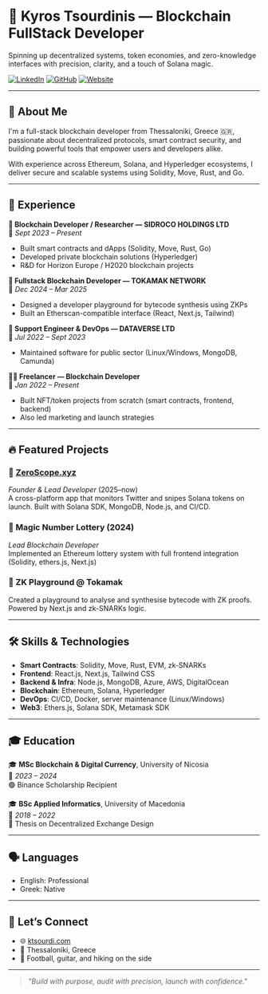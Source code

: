 # 🚀 Kyros Tsourdinis — Blockchain FullStack Developer

Spinning up decentralized systems, token economies, and zero-knowledge interfaces with precision, clarity, and a touch of Solana magic.

[![LinkedIn](https://img.shields.io/badge/LinkedIn-0077B5?style=for-the-badge&logo=linkedin&logoColor=white)](https://www.linkedin.com/in/kyros-tsourdinis/)
[![GitHub](https://img.shields.io/badge/GitHub-100000?style=for-the-badge&logo=github&logoColor=white)](https://github.com/ktsourdi)
[![Website](https://img.shields.io/badge/Website-ktsourdi.com-blueviolet?style=for-the-badge&logo=google-chrome&logoColor=white)](https://ktsourdi.com)

---

## 🌟 About Me

I'm a full-stack blockchain developer from Thessaloniki, Greece 🇬🇷, passionate about decentralized protocols, smart contract security, and building powerful tools that empower users and developers alike.

With experience across Ethereum, Solana, and Hyperledger ecosystems, I deliver secure and scalable systems using Solidity, Move, Rust, and Go.

---

## 💼 Experience

**🔷 Blockchain Developer / Researcher — SIDROCO HOLDINGS LTD**  
📍 *Sept 2023 – Present*  
- Built smart contracts and dApps (Solidity, Move, Rust, Go)  
- Developed private blockchain solutions (Hyperledger)  
- R&D for Horizon Europe / H2020 blockchain projects  

**🧪 Fullstack Blockchain Developer — TOKAMAK NETWORK**  
📍 *Dec 2024 – Mar 2025*  
- Designed a developer playground for bytecode synthesis using ZKPs  
- Built an Etherscan-compatible interface (React, Next.js, Tailwind)  

**🧰 Support Engineer & DevOps — DATAVERSE LTD**  
📍 *Jul 2022 – Sept 2023*  
- Maintained software for public sector (Linux/Windows, MongoDB, Camunda)  

**🧙‍♂️ Freelancer — Blockchain Developer**  
📍 *Jan 2022 – Present*  
- Built NFT/token projects from scratch (smart contracts, frontend, backend)  
- Also led marketing and launch strategies  

---

## 🔥 Featured Projects

### 🎯 [ZeroScope.xyz](https://zeroscope.xyz)
*Founder & Lead Developer* (2025–now)  
A cross-platform app that monitors Twitter and snipes Solana tokens on launch. Built with Solana SDK, MongoDB, Node.js, and CI/CD.

### 🎰 Magic Number Lottery (2024)
*Lead Blockchain Developer*  
Implemented an Ethereum lottery system with full frontend integration (Solidity, ethers.js, Next.js)

### 🧪 ZK Playground @ Tokamak
Created a playground to analyse and synthesise bytecode with ZK proofs. Powered by Next.js and zk-SNARKs logic.

---

## 🛠️ Skills & Technologies

- **Smart Contracts**: Solidity, Move, Rust, EVM, zk-SNARKs  
- **Frontend**: React.js, Next.js, Tailwind CSS  
- **Backend & Infra**: Node.js, MongoDB, Azure, AWS, DigitalOcean  
- **Blockchain**: Ethereum, Solana, Hyperledger  
- **DevOps**: CI/CD, Docker, server maintenance (Linux/Windows)  
- **Web3**: Ethers.js, Solana SDK, Metamask SDK  

---

## 🎓 Education

🎓 **MSc Blockchain & Digital Currency**, University of Nicosia  
📆 *2023 – 2024*  
🟢 Binance Scholarship Recipient

🎓 **BSc Applied Informatics**, University of Macedonia  
📆 *2018 – 2022*  
📜 Thesis on Decentralized Exchange Design

---

## 🗣️ Languages

- English: Professional  
- Greek: Native  

---

## 🤝 Let’s Connect

- 🌐 [ktsourdi.com](https://ktsourdi.com)   
- 📍 Thessaloniki, Greece  
- 🎸 Football, guitar, and hiking on the side

---

> _"Build with purpose, audit with precision, launch with confidence."_
